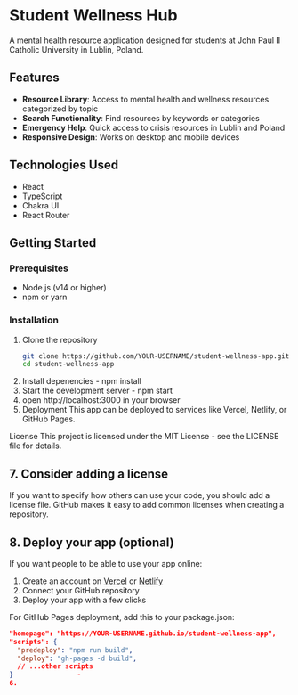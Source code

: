 
# Student Wellness Hub

A mental health resource application designed for students at John Paul II Catholic University in Lublin, Poland.

## Features

- **Resource Library**: Access to mental health and wellness resources categorized by topic
- **Search Functionality**: Find resources by keywords or categories
- **Emergency Help**: Quick access to crisis resources in Lublin and Poland
- **Responsive Design**: Works on desktop and mobile devices

## Technologies Used

- React
- TypeScript
- Chakra UI
- React Router

## Getting Started

### Prerequisites

- Node.js (v14 or higher)
- npm or yarn

### Installation

1. Clone the repository
   ```bash
   git clone https://github.com/YOUR-USERNAME/student-wellness-app.git
   cd student-wellness-app
2. Install depenencies - npm install
3. Start the development server - npm start
4. open http://localhost:3000 in your browser
5.   Deployment
This app can be deployed to services like Vercel, Netlify, or GitHub Pages.

License
This project is licensed under the MIT License - see the LICENSE file for details.

  
## 7. Consider adding a license

If you want to specify how others can use your code, you should add a license file. GitHub makes it easy to add common licenses when creating a repository.

## 8. Deploy your app (optional)

If you want people to be able to use your app online:

1. Create an account on [Vercel](https://vercel.com/) or [Netlify](https://www.netlify.com/)
2. Connect your GitHub repository
3. Deploy your app with a few clicks

For GitHub Pages deployment, add this to your package.json:

```json
"homepage": "https://YOUR-USERNAME.github.io/student-wellness-app",
"scripts": {
  "predeploy": "npm run build",
  "deploy": "gh-pages -d build",
  // ...other scripts
}                - 
6. 

